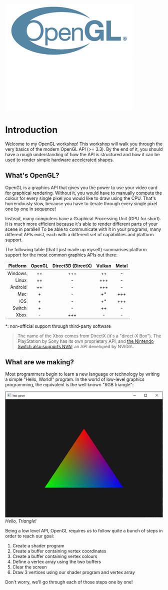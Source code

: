 <!-- markdownlint-disable MD033 -->
<!-- markdownlint-disable MD041 -->

<img class="light-only" src="res/OpenGL_170px_June16.png">
<img class="dark-only" src="res/OpenGL_White_170px_June16.png">

# Introduction

Welcome to my OpenGL workshop! This workshop will walk you through the very
basics of the modern OpenGL API (>= 3.3). By the end of it, you should have a
rough understanding of how the API is structured and how it can be used to
render simple hardware accelerated shapes.

## What's OpenGL?

OpenGL is a graphics API that gives you the power to use your video card for
graphical rendering. Without it, you would have to manually compute the colour
for every single pixel you would like to draw using the CPU. That's horrendously
slow, because you have to iterate through every single pixel one by one in
sequence!

Instead, many computers have a Graphical Processing Unit (GPU for short). It is
much more efficient because it's able to render different parts of your scene in
parallel! To be able to communicate with it in your programs, many different
APIs exist, each with a different set of capabilities and platform support.

The following table (that I just made up myself) summarises platform support for
the most common graphics APIs out there:

| Platform | OpenGL | Direct3D (DirectX) | Vulkan | Metal |
| -------: | :----: | :----------------: | :----: | :---: |
|  Windows |   ++   |        +++         |   ++   |   -   |
|    Linux |   ++   |         -          |  +++   |   -   |
|  Android |   ++   |         -          |  +++   |   -   |
|      Mac |   +    |         -          |  +\*   |  +++  |
|      iOS |   +    |         -          |  +\*   |  +++  |
|   Switch |   +    |         -          |   ++   |   -   |
|     Xbox |   -    |        +++         |   -    |   -   |

\*: non-official support through third-party software

> The name of the Xbox comes from DirectX (it's a "direct-X Box"). The
> PlayStation by Sony has its own proprietary API, and [the Nintendo Switch also
> supports NVN][switch-nvn], an API developed by NVIDIA.

## What are we making?

Most programmers begin to learn a new language or technology by writing a simple
"Hello, World!" program. In the world of low-level graphics programming, the
equivalent is the well known "RGB triangle":

![The RGB triangle](./hello-triangle/res/win_triangle.png) _Hello, Triangle!_

Being a low level API, OpenGL requires us to follow quite a bunch of steps in
order to reach our goal:

1. Create a shader program
2. Create a buffer containing vertex coordinates
3. Create a buffer containing vertex colours
4. Define a vertex array using the two buffers
5. Clear the screen
6. Draw 3 vertices using our shader program and vertex array

Don't worry, we'll go through each of those steps one by one!

[switch-nvn]:
  https://www.reddit.com/r/gamedev/comments/7jcugl/anyone_know_if_the_switch_has_its_own_graphics_api/
